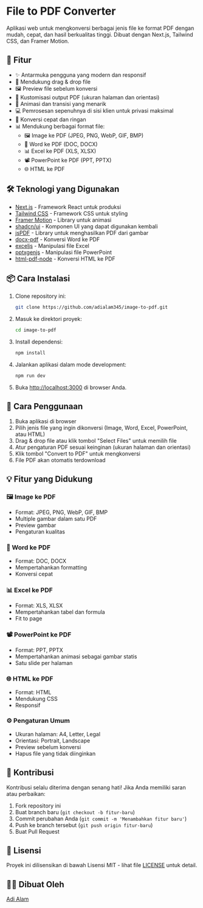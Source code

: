 # File to PDF Converter

Aplikasi web untuk mengkonversi berbagai jenis file ke format PDF dengan mudah, cepat, dan hasil berkualitas tinggi. Dibuat dengan Next.js, Tailwind CSS, dan Framer Motion.

## 🚀 Fitur

- ✨ Antarmuka pengguna yang modern dan responsif
- 📱 Mendukung drag & drop file
- 🖼️ Preview file sebelum konversi
- 📄 Kustomisasi output PDF (ukuran halaman dan orientasi)
- 🎨 Animasi dan transisi yang menarik
- 💻 Pemrosesan sepenuhnya di sisi klien untuk privasi maksimal
- 🚀 Konversi cepat dan ringan
- 📊 Mendukung berbagai format file:
  - 🖼️ Image ke PDF (JPEG, PNG, WebP, GIF, BMP)
  - 📝 Word ke PDF (DOC, DOCX)
  - 📊 Excel ke PDF (XLS, XLSX)
  - 📽️ PowerPoint ke PDF (PPT, PPTX)
  - 🌐 HTML ke PDF

## 🛠️ Teknologi yang Digunakan

- [Next.js](https://nextjs.org/) - Framework React untuk produksi
- [Tailwind CSS](https://tailwindcss.com/) - Framework CSS untuk styling
- [Framer Motion](https://www.framer.com/motion/) - Library untuk animasi
- [shadcn/ui](https://ui.shadcn.com/) - Komponen UI yang dapat digunakan kembali
- [jsPDF](https://github.com/parallax/jsPDF) - Library untuk menghasilkan PDF dari gambar
- [docx-pdf](https://www.npmjs.com/package/docx-pdf) - Konversi Word ke PDF
- [exceljs](https://www.npmjs.com/package/exceljs) - Manipulasi file Excel
- [pptxgenjs](https://www.npmjs.com/package/pptxgenjs) - Manipulasi file PowerPoint
- [html-pdf-node](https://www.npmjs.com/package/html-pdf-node) - Konversi HTML ke PDF

## 📦 Cara Instalasi

1. Clone repository ini:
   ```bash
   git clone https://github.com/adialam345/image-to-pdf.git
   ```

2. Masuk ke direktori proyek:
   ```bash
   cd image-to-pdf
   ```

3. Install dependensi:
   ```bash
   npm install
   ```

4. Jalankan aplikasi dalam mode development:
   ```bash
   npm run dev
   ```

5. Buka [http://localhost:3000](http://localhost:3000) di browser Anda.

## 🌟 Cara Penggunaan

1. Buka aplikasi di browser
2. Pilih jenis file yang ingin dikonversi (Image, Word, Excel, PowerPoint, atau HTML)
3. Drag & drop file atau klik tombol "Select Files" untuk memilih file
4. Atur pengaturan PDF sesuai keinginan (ukuran halaman dan orientasi)
5. Klik tombol "Convert to PDF" untuk mengkonversi
6. File PDF akan otomatis terdownload

## 💡 Fitur yang Didukung

### 🖼️ Image ke PDF
- Format: JPEG, PNG, WebP, GIF, BMP
- Multiple gambar dalam satu PDF
- Preview gambar
- Pengaturan kualitas

### 📝 Word ke PDF
- Format: DOC, DOCX
- Mempertahankan formatting
- Konversi cepat

### 📊 Excel ke PDF
- Format: XLS, XLSX
- Mempertahankan tabel dan formula
- Fit to page

### 📽️ PowerPoint ke PDF
- Format: PPT, PPTX
- Mempertahankan animasi sebagai gambar statis
- Satu slide per halaman

### 🌐 HTML ke PDF
- Format: HTML
- Mendukung CSS
- Responsif

### ⚙️ Pengaturan Umum
- Ukuran halaman: A4, Letter, Legal
- Orientasi: Portrait, Landscape
- Preview sebelum konversi
- Hapus file yang tidak diinginkan

## 🤝 Kontribusi

Kontribusi selalu diterima dengan senang hati! Jika Anda memiliki saran atau perbaikan:

1. Fork repository ini
2. Buat branch baru (`git checkout -b fitur-baru`)
3. Commit perubahan Anda (`git commit -m 'Menambahkan fitur baru'`)
4. Push ke branch tersebut (`git push origin fitur-baru`)
5. Buat Pull Request

## 📝 Lisensi

Proyek ini dilisensikan di bawah Lisensi MIT - lihat file [LICENSE](LICENSE) untuk detail.

## 👨‍💻 Dibuat Oleh

[Adi Alam](https://github.com/adialam345) 